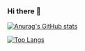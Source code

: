 ### Hi there 👋
[![Anurag's GitHub stats](https://github-readme-stats.vercel.app/api?username=jjym12&show_icons=true&theme=dracula&count_private=true)](https://github.com/anuraghazra/github-readme-stats)

[![Top Langs](https://github-readme-stats.vercel.app/api/top-langs/?username=jjym12&layout=compact)](https://github.com/anuraghazra/github-readme-stats)
<!--[![Readme card](https://github-readme-stats.vercel.app/api/pin/?username=jjym12&repo=algorithm_java)](https://github.com/anuraghazra/github-readme-stats)-->
<!--
**jjym12/jjym12** is a ✨ _special_ ✨ repository because its `README.md` (this file) appears on your GitHub profile.

Here are some ideas to get you started:

- 🔭 I’m currently working on ...
- 🌱 I’m currently learning ...
- 👯 I’m looking to collaborate on ...
- 🤔 I’m looking for help with ...
- 💬 Ask me about ...
- 📫 How to reach me: ...
- 😄 Pronouns: ...
- ⚡ Fun fact: ...
-->
